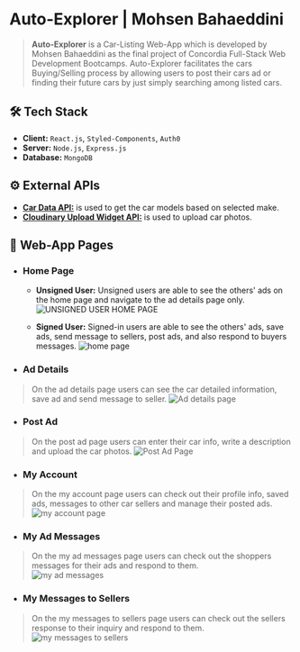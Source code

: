 # Auto-Explorer | Mohsen Bahaeddini
> __Auto-Explorer__ is a Car-Listing Web-App which is developed by Mohsen Bahaeddini as the final project of Concordia Full-Stack Web Development Bootcamps. Auto-Explorer facilitates the cars Buying/Selling process by allowing users to post their cars ad or finding their future cars by just simply searching among listed cars. 

## :hammer_and_wrench: Tech Stack
- __Client:__ `React.js`, `Styled-Components`, `Auth0`
- __Server:__ `Node.js`, `Express.js`
- __Database:__ `MongoDB`

## :gear: External APIs
- **[Car Data API:](https://rapidapi.com/principalapis/api/car-data/)** is used to get the car models based on selected make.
- **[Cloudinary Upload Widget API:](https://cloudinary.com/documentation/upload_widget_reference)** is used to upload car photos.

## :large_orange_diamond: Web-App Pages

- ### Home Page
   - __Unsigned User:__ Unsigned users are able to see the others' ads on the home page and navigate to the ad details page only.
   ![UNSIGNED USER HOME PAGE](https://user-images.githubusercontent.com/91036770/175698822-30c4ecbb-8224-4ed4-93f1-940ded0a7349.jpg)

   - __Signed User:__ Signed-in users are able to see the others' ads, save ads, send message to sellers, post ads, and also respond to buyers messages.
       ![home page](https://user-images.githubusercontent.com/91036770/175698524-65c34b03-02af-4af2-bb73-6d38ba084d32.jpg)


- ### Ad Details
> On the ad details page users can see the car detailed information, save ad and send message to seller.
![Ad details page](https://user-images.githubusercontent.com/91036770/175696548-7a7345a4-7332-405e-98a6-c70c7549ff88.jpg)

- ### Post Ad
> On the post ad page users can enter their car info, write a description and upload the car photos.
![Post Ad Page](https://user-images.githubusercontent.com/91036770/175697037-5d82074b-3cc9-4803-b253-f73c70f1932b.jpg)


- ### My Account
> On the my account page users can check out their profile info, saved ads, messages to other car sellers and manage their posted ads.  
![my account page](https://user-images.githubusercontent.com/91036770/175699203-ceaecb2e-a1dc-4c6d-bc31-65cb0c742730.jpg)

- ### My Ad Messages
> On the my ad messages page users can check out the shoppers messages for their ads and respond to them.  
![my ad messages](https://user-images.githubusercontent.com/91036770/175699376-fca17b67-3dad-4003-82fd-13420bd6155b.jpg)

- ### My Messages to Sellers
> On the my messages to sellers page users can check out the sellers response to their inquiry and respond to them.  
![my messages to sellers](https://user-images.githubusercontent.com/91036770/175709237-be07e2a2-8288-41ca-ac6c-679f06451bef.jpg)
